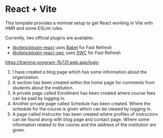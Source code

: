 # React + Vite

This template provides a minimal setup to get React working in Vite with HMR and some ESLint rules.

Currently, two official plugins are available:

- [@vitejs/plugin-react](https://github.com/vitejs/vite-plugin-react/blob/main/packages/plugin-react/README.md) uses [Babel](https://babeljs.io/) for Fast Refresh
- [@vitejs/plugin-react-swc](https://github.com/vitejs/vite-plugin-react-swc) uses [SWC](https://swc.rs/) for Fast Refresh

https://training-program-7b72f.web.app/login

1. I have created a blog page which has some information about the organization.
2. A section has been created within the home page for comments from students about the institution.
3. A private page called Enrollment has been created where course fees can be paid by logging in.
4. Another private page called Schedule has been created. Where the schedule for the course is given which can be viewed by logging in.
5. A page called Instructor has been created where profiles of instructors can be found along with blog page and contact page. Where some information related to the course and the address of the institution are given.
